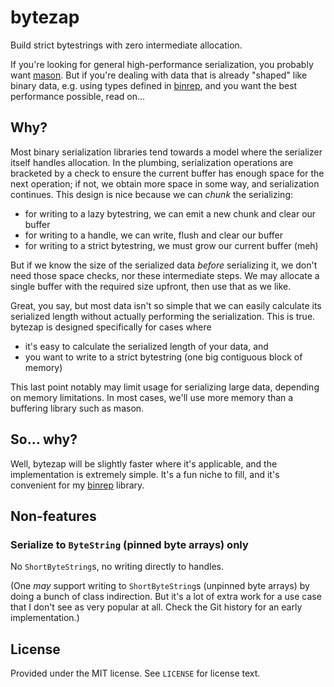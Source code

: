 # bytezap
Build strict bytestrings with zero intermediate allocation.

If you're looking for general high-performance serialization, you probably want
[mason](https://hackage.haskell.org/package/mason). But if you're dealing with
data that is already "shaped" like binary data, e.g. using types defined in
[binrep](https://hackage.haskell.org/package/binrep), and you want the best
performance possible, read on...

## Why?
Most binary serialization libraries tend towards a model where the serializer
itself handles allocation. In the plumbing, serialization operations are
bracketed by a check to ensure the current buffer has enough space for the next
operation; if not, we obtain more space in some way, and serialization
continues. This design is nice because we can _chunk_ the serializing:

* for writing to a lazy bytestring, we can emit a new chunk and clear our buffer
* for writing to a handle, we can write, flush and clear our buffer
* for writing to a strict bytestring, we must grow our current buffer (meh)

But if we know the size of the serialized data _before_ serializing it, we don't
need those space checks, nor these intermediate steps. We may allocate a single
buffer with the required size upfront, then use that as we like.

Great, you say, but most data isn't so simple that we can easily calculate its
serialized length without actually performing the serialization. This is true.
bytezap is designed specifically for cases where

* it's easy to calculate the serialized length of your data, and
* you want to write to a strict bytestring (one big contiguous block of memory)

This last point notably may limit usage for serializing large data, depending on
memory limitations. In most cases, we'll use more memory than a buffering
library such as mason.

## So... why?
Well, bytezap will be slightly faster where it's applicable, and the
implementation is extremely simple. It's a fun niche to fill, and it's
convenient for my [binrep](https://hackage.haskell.org/package/binrep) library.

## Non-features
### Serialize to `ByteString` (pinned byte arrays) only
No `ShortByteString`s, no writing directly to handles.

(One _may_ support writing to `ShortByteString`s (unpinned byte arrays) by doing
a bunch of class indirection. But it's a lot of extra work for a use case that I
don't see as very popular at all. Check the Git history for an early
implementation.)

## License
Provided under the MIT license. See `LICENSE` for license text.
